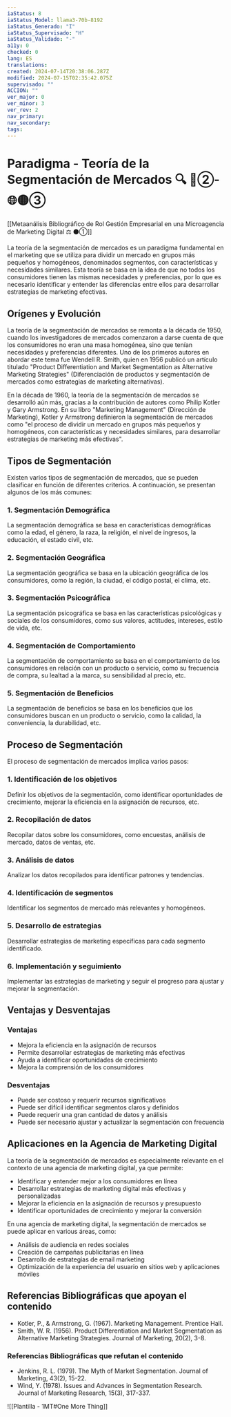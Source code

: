 ```yaml
---
iaStatus: 8
iaStatus_Model: llama3-70b-8192
iaStatus_Generado: "I"
iaStatus_Supervisado: "H"
iaStatus_Validado: "-"
a11y: 0
checked: 0
lang: ES
translations: 
created: 2024-07-14T20:38:06.287Z
modified: 2024-07-15T02:35:42.075Z
supervisado: ""
ACCION: ""
ver_major: 0
ver_minor: 3
ver_rev: 2
nav_primary: 
nav_secondary: 
tags:
---
```

# Paradigma - Teoría de la Segmentación de Mercados 🔍️ 🔴②-🌐🟡③

[[Metaanálisis Bibliográfico de Rol Gestión Empresarial en una Microagencia de Marketing Digital ⚖️ ⚫①]]

La teoría de la segmentación de mercados es un paradigma fundamental en el marketing que se utiliza para dividir un mercado en grupos más pequeños y homogéneos, denominados segmentos, con características y necesidades similares. Esta teoría se basa en la idea de que no todos los consumidores tienen las mismas necesidades y preferencias, por lo que es necesario identificar y entender las diferencias entre ellos para desarrollar estrategias de marketing efectivas.
## Orígenes y Evolución

La teoría de la segmentación de mercados se remonta a la década de 1950, cuando los investigadores de mercados comenzaron a darse cuenta de que los consumidores no eran una masa homogénea, sino que tenían necesidades y preferencias diferentes. Uno de los primeros autores en abordar este tema fue Wendell R. Smith, quien en 1956 publicó un artículo titulado "Product Differentiation and Market Segmentation as Alternative Marketing Strategies" (Diferenciación de productos y segmentación de mercados como estrategias de marketing alternativas).

En la década de 1960, la teoría de la segmentación de mercados se desarrolló aún más, gracias a la contribución de autores como Philip Kotler y Gary Armstrong. En su libro "Marketing Management" (Dirección de Marketing), Kotler y Armstrong definieron la segmentación de mercados como "el proceso de dividir un mercado en grupos más pequeños y homogéneos, con características y necesidades similares, para desarrollar estrategias de marketing más efectivas".

## Tipos de Segmentación

Existen varios tipos de segmentación de mercados, que se pueden clasificar en función de diferentes criterios. A continuación, se presentan algunos de los más comunes:

### 1. Segmentación Demográfica

La segmentación demográfica se basa en características demográficas como la edad, el género, la raza, la religión, el nivel de ingresos, la educación, el estado civil, etc.

### 2. Segmentación Geográfica

La segmentación geográfica se basa en la ubicación geográfica de los consumidores, como la región, la ciudad, el código postal, el clima, etc.

### 3. Segmentación Psicográfica

La segmentación psicográfica se basa en las características psicológicas y sociales de los consumidores, como sus valores, actitudes, intereses, estilo de vida, etc.

### 4. Segmentación de Comportamiento

La segmentación de comportamiento se basa en el comportamiento de los consumidores en relación con un producto o servicio, como su frecuencia de compra, su lealtad a la marca, su sensibilidad al precio, etc.

### 5. Segmentación de Beneficios

La segmentación de beneficios se basa en los beneficios que los consumidores buscan en un producto o servicio, como la calidad, la conveniencia, la durabilidad, etc.

## Proceso de Segmentación

El proceso de segmentación de mercados implica varios pasos:

### 1. Identificación de los objetivos

Definir los objetivos de la segmentación, como identificar oportunidades de crecimiento, mejorar la eficiencia en la asignación de recursos, etc.

### 2. Recopilación de datos

Recopilar datos sobre los consumidores, como encuestas, análisis de mercado, datos de ventas, etc.

### 3. Análisis de datos

Analizar los datos recopilados para identificar patrones y tendencias.

### 4. Identificación de segmentos

Identificar los segmentos de mercado más relevantes y homogéneos.

### 5. Desarrollo de estrategias

Desarrollar estrategias de marketing específicas para cada segmento identificado.

### 6. Implementación y seguimiento

Implementar las estrategias de marketing y seguir el progreso para ajustar y mejorar la segmentación.

## Ventajas y Desventajas

### Ventajas

* Mejora la eficiencia en la asignación de recursos
* Permite desarrollar estrategias de marketing más efectivas
* Ayuda a identificar oportunidades de crecimiento
* Mejora la comprensión de los consumidores

### Desventajas

* Puede ser costoso y requerir recursos significativos
* Puede ser difícil identificar segmentos claros y definidos
* Puede requerir una gran cantidad de datos y análisis
* Puede ser necesario ajustar y actualizar la segmentación con frecuencia

## Aplicaciones en la Agencia de Marketing Digital

La teoría de la segmentación de mercados es especialmente relevante en el contexto de una agencia de marketing digital, ya que permite:

* Identificar y entender mejor a los consumidores en línea
* Desarrollar estrategias de marketing digital más efectivas y personalizadas
* Mejorar la eficiencia en la asignación de recursos y presupuesto
* Identificar oportunidades de crecimiento y mejorar la conversión

En una agencia de marketing digital, la segmentación de mercados se puede aplicar en various áreas, como:

* Análisis de audiencia en redes sociales
* Creación de campañas publicitarias en línea
* Desarrollo de estrategias de email marketing
* Optimización de la experiencia del usuario en sitios web y aplicaciones móviles

## Referencias Bibliográficas que apoyan el contenido

* Kotler, P., & Armstrong, G. (1967). Marketing Management. Prentice Hall.
* Smith, W. R. (1956). Product Differentiation and Market Segmentation as Alternative Marketing Strategies. Journal of Marketing, 20(2), 3-8.

### Referencias Bibliográficas que refutan el contenido

* Jenkins, R. L. (1979). The Myth of Market Segmentation. Journal of Marketing, 43(2), 15-22.
* Wind, Y. (1978). Issues and Advances in Segmentation Research. Journal of Marketing Research, 15(3), 317-337.

![[Plantilla - 1MT#One More Thing]]